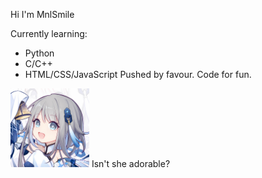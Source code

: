 Hi I'm MnlSmile

Currently learning:
 - Python
 - C/C++
 - HTML/CSS/JavaScript
Pushed by favour.
Code for fun.

<img src="haagentus.jpg" width="25%">
Isn't she adorable?